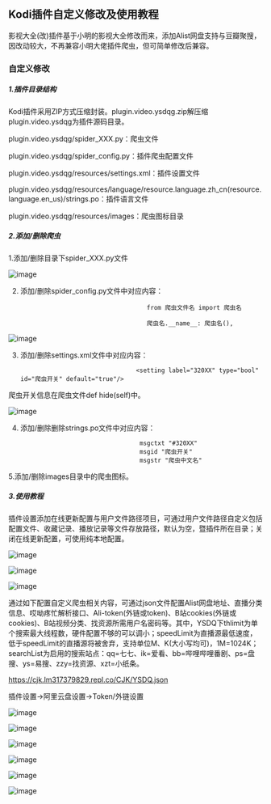 
## Kodi插件自定义修改及使用教程

影视大全(改)插件基于小明的影视大全修改而来，添加Alist网盘支持与豆瓣聚搜，因改动较大，不再兼容小明大佬插件爬虫，但可简单修改后兼容。

### 自定义修改

##### 1.插件目录结构

Kodi插件采用ZIP方式压缩封装。plugin.video.ysdqg.zip解压缩plugin.video.ysdqg为插件源码目录。

plugin.video.ysdqg/spider_XXX.py：爬虫文件

plugin.video.ysdqg/spider_config.py：插件爬虫配置文件

plugin.video.ysdqg/resources/settings.xml：插件设置文件

plugin.video.ysdqg/resources/language/resource.language.zh_cn(resource.language.en_us)/strings.po：插件语言文件

plugin.video.ysdqg/resources/images：爬虫图标目录

##### 2.添加/删除爬虫

1.添加/删除目录下spider_XXX.py文件

![image](https://raw.githubusercontent.com/lm317379829/PyramidStore/pyramid/img/sc.jpg)

2. 添加/删除spider_config.py文件中对应内容：
                                          
                                          from 爬虫文件名 import 爬虫名 

                                          爬虫名.__name__: 爬虫名(),

![image](https://raw.githubusercontent.com/lm317379829/PyramidStore/pyramid/img/set.jpg)

3. 添加/删除settings.xml文件中对应内容：

                                       <setting label="320XX" type="bool" id="爬虫开关" default="true"/>

爬虫开关信息在爬虫文件def hide(self)中。

![image](https://raw.githubusercontent.com/lm317379829/PyramidStore/pyramid/img/sp.jpg)

4. 添加/删除删除strings.po文件中对应内容：
                                        
                                        msgctxt "#320XX" 
                                        msgid "爬虫开关"
                                        msgstr "爬虫中文名"

5.添加/删除images目录中的爬虫图标。

##### 3.使用教程

插件设置添加在线更新配置与用户文件路径项目，可通过用户文件路径自定义包括配置文件、收藏记录、播放记录等文件存放路径，默认为空，暨插件所在目录；关闭在线更新配置，可使用纯本地配置。

![image](https://raw.githubusercontent.com/lm317379829/PyramidStore/pyramid/img/set2.jpg)

![image](https://raw.githubusercontent.com/lm317379829/PyramidStore/pyramid/img/set3.jpg)

![image](https://raw.githubusercontent.com/lm317379829/PyramidStore/pyramid/img/set4.jpg)

通过如下配置自定义爬虫相关内容，可通过json文件配置Alist网盘地址、直播分类信息、哎呦疼忙解析接口、Ali-token(外链或token)、B站cookies(外链或cookies)、B站视频分类、找资源所需用户名密码等。其中，YSDQ下thlimit为单个搜索最大线程数，硬件配置不够的可以调小；speedLimit为直播源最低速度，低于speedLimit的直播源将被舍弃，支持单位M、K(大小写均可)，1M=1024K；searchList为启用的搜索站点：qq=七七、ik=爱看、bb=哔哩哔哩番剧、ps=盘搜、ys=易搜、zzy=找资源、xzt=小纸条。

https://cjk.lm317379829.repl.co/CJK/YSDQ.json

插件设置→阿里云盘设置→Token/外链设置

![image](https://raw.githubusercontent.com/lm317379829/PyramidStore/pyramid/img/jx.jpg)

![image](https://raw.githubusercontent.com/lm317379829/PyramidStore/pyramid/img/json.jpg)

![image](https://raw.githubusercontent.com/lm317379829/PyramidStore/pyramid/img/json2.jpg)

![image](https://raw.githubusercontent.com/lm317379829/PyramidStore/pyramid/img/json3.png)

![image](https://raw.githubusercontent.com/lm317379829/PyramidStore/pyramid/img/搜索相关.jpg)

![image](https://raw.githubusercontent.com/lm317379829/PyramidStore/pyramid/img/json4.jpg)

